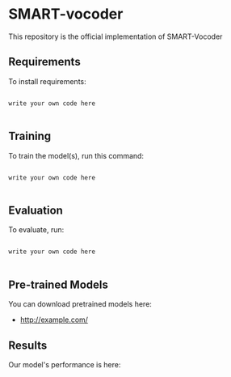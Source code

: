 # SMART-vocoder
This repository is the official implementation of SMART-Vocoder

## Requirements
To install requirements:
<pre>
<code>
write your own code here
</code>
</pre>

## Training
To train the model(s), run this command:
<pre>
<code>
write your own code here
</code>
</pre>

## Evaluation
To evaluate, run:
<pre>
<code>
write your own code here
</code>
</pre>

## Pre-trained Models
You can download pretrained models here:
* <http://example.com/>

## Results
Our model's performance is here:



